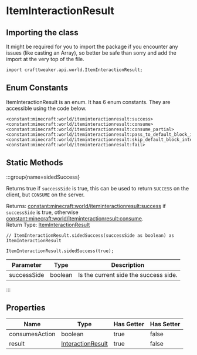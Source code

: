# ItemInteractionResult

## Importing the class

It might be required for you to import the package if you encounter any issues (like casting an Array), so better be safe than sorry and add the import at the very top of the file.
```zenscript
import crafttweaker.api.world.ItemInteractionResult;
```


## Enum Constants

ItemInteractionResult is an enum. It has 6 enum constants. They are accessible using the code below.

```zenscript
<constant:minecraft:world/iteminteractionresult:success>
<constant:minecraft:world/iteminteractionresult:consume>
<constant:minecraft:world/iteminteractionresult:consume_partial>
<constant:minecraft:world/iteminteractionresult:pass_to_default_block_interaction>
<constant:minecraft:world/iteminteractionresult:skip_default_block_interaction>
<constant:minecraft:world/iteminteractionresult:fail>
```
## Static Methods

:::group{name=sidedSuccess}

Returns true if `successSide` is true, this can be used to return `SUCCESS` on the client, but `CONSUME` on the server.

Returns: <constant:minecraft:world/iteminteractionresult:success> if `successSide` is true, otherwise <constant:minecraft:world/iteminteractionresult:consume>.  
Return Type: [ItemInteractionResult](/vanilla/api/world/ItemInteractionResult)

```zenscript
// ItemInteractionResult.sidedSuccess(successSide as boolean) as ItemInteractionResult

ItemInteractionResult.sidedSuccess(true);
```

|  Parameter  |  Type   |              Description              |
|-------------|---------|---------------------------------------|
| successSide | boolean | Is the current side the success side. |


:::

## Properties

|      Name      |                           Type                            | Has Getter | Has Setter |
|----------------|-----------------------------------------------------------|------------|------------|
| consumesAction | boolean                                                   | true       | false      |
| result         | [InteractionResult](/vanilla/api/world/InteractionResult) | true       | false      |

